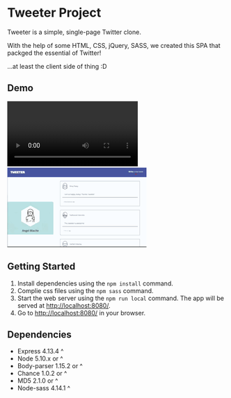 # Tweeter Project

Tweeter is a simple, single-page Twitter clone.

With the help of some HTML, CSS, jQuery, SASS, we created this SPA that packged the essential of Twitter!

...at least the client side of thing :D

## Demo

![Error Message](https://github.com/blacitea/tweeter/blob/master/public/images/dynamic_error_message.mp4)
![Responsive design - layout changes based on screen size](https://raw.githubusercontent.com/blacitea/tweeter/master/public/images/responsive_design.gif)


## Getting Started

1. Install dependencies using the `npm install` command.
2. Complie css files using the `npm sass` command.
3. Start the web server using the `npm run local` command. The app will be served at <http://localhost:8080/>.
4. Go to <http://localhost:8080/> in your browser.

## Dependencies

- Express 4.13.4 ^
- Node 5.10.x or ^
- Body-parser 1.15.2 or ^
- Chance 1.0.2 or ^
- MD5 2.1.0 or ^
- Node-sass 4.14.1 ^
